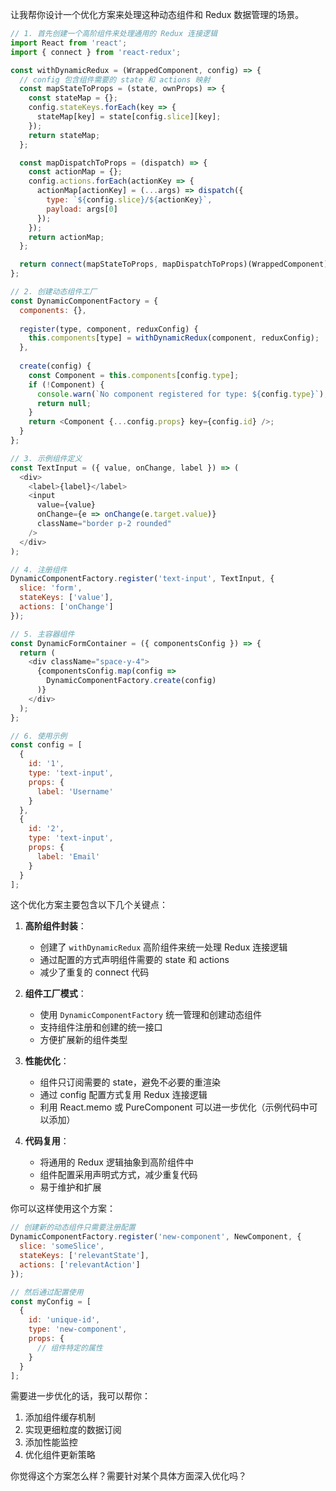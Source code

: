 让我帮你设计一个优化方案来处理这种动态组件和 Redux 数据管理的场景。

```javascript
// 1. 首先创建一个高阶组件来处理通用的 Redux 连接逻辑
import React from 'react';
import { connect } from 'react-redux';

const withDynamicRedux = (WrappedComponent, config) => {
  // config 包含组件需要的 state 和 actions 映射
  const mapStateToProps = (state, ownProps) => {
    const stateMap = {};
    config.stateKeys.forEach(key => {
      stateMap[key] = state[config.slice][key];
    });
    return stateMap;
  };

  const mapDispatchToProps = (dispatch) => {
    const actionMap = {};
    config.actions.forEach(actionKey => {
      actionMap[actionKey] = (...args) => dispatch({
        type: `${config.slice}/${actionKey}`,
        payload: args[0]
      });
    });
    return actionMap;
  };

  return connect(mapStateToProps, mapDispatchToProps)(WrappedComponent);
};

// 2. 创建动态组件工厂
const DynamicComponentFactory = {
  components: {},
  
  register(type, component, reduxConfig) {
    this.components[type] = withDynamicRedux(component, reduxConfig);
  },
  
  create(config) {
    const Component = this.components[config.type];
    if (!Component) {
      console.warn(`No component registered for type: ${config.type}`);
      return null;
    }
    return <Component {...config.props} key={config.id} />;
  }
};

// 3. 示例组件定义
const TextInput = ({ value, onChange, label }) => (
  <div>
    <label>{label}</label>
    <input 
      value={value} 
      onChange={e => onChange(e.target.value)}
      className="border p-2 rounded"
    />
  </div>
);

// 4. 注册组件
DynamicComponentFactory.register('text-input', TextInput, {
  slice: 'form',
  stateKeys: ['value'],
  actions: ['onChange']
});

// 5. 主容器组件
const DynamicFormContainer = ({ componentsConfig }) => {
  return (
    <div className="space-y-4">
      {componentsConfig.map(config => 
        DynamicComponentFactory.create(config)
      )}
    </div>
  );
};

// 6. 使用示例
const config = [
  {
    id: '1',
    type: 'text-input',
    props: {
      label: 'Username'
    }
  },
  {
    id: '2',
    type: 'text-input',
    props: {
      label: 'Email'
    }
  }
];

```

这个优化方案主要包含以下几个关键点：

1. **高阶组件封装**：
   - 创建了 `withDynamicRedux` 高阶组件来统一处理 Redux 连接逻辑
   - 通过配置的方式声明组件需要的 state 和 actions
   - 减少了重复的 connect 代码

2. **组件工厂模式**：
   - 使用 `DynamicComponentFactory` 统一管理和创建动态组件
   - 支持组件注册和创建的统一接口
   - 方便扩展新的组件类型

3. **性能优化**：
   - 组件只订阅需要的 state，避免不必要的重渲染
   - 通过 config 配置方式复用 Redux 连接逻辑
   - 利用 React.memo 或 PureComponent 可以进一步优化（示例代码中可以添加）

4. **代码复用**：
   - 将通用的 Redux 逻辑抽象到高阶组件中
   - 组件配置采用声明式方式，减少重复代码
   - 易于维护和扩展

你可以这样使用这个方案：

```javascript
// 创建新的动态组件只需要注册配置
DynamicComponentFactory.register('new-component', NewComponent, {
  slice: 'someSlice',
  stateKeys: ['relevantState'],
  actions: ['relevantAction']
});

// 然后通过配置使用
const myConfig = [
  {
    id: 'unique-id',
    type: 'new-component',
    props: {
      // 组件特定的属性
    }
  }
];
```

需要进一步优化的话，我可以帮你：
1. 添加组件缓存机制
2. 实现更细粒度的数据订阅
3. 添加性能监控
4. 优化组件更新策略

你觉得这个方案怎么样？需要针对某个具体方面深入优化吗？